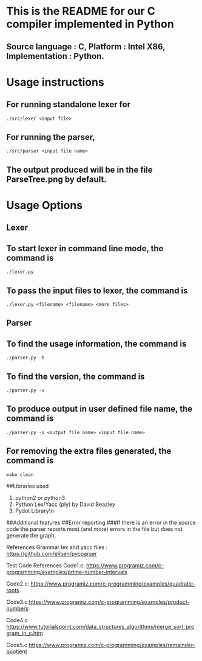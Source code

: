 # This is the README for our C compiler implemented in Python

## Source language : C, Platform : Intel X86, Implementation : Python.

# Usage instructions
## For running standalone lexer for  
``` ./src/lexer <input file> ```

## For running the parser,
``` ./src/parser <input file name> ```

## The output produced will be in the file ParseTree.png by default. 

# Usage Options
## Lexer 
## To start lexer in command line mode, the command is
```./lexer.py ```
## To pass the input files to lexer, the command is
```./lexer.py <filename> <filename> <more files> ```

## Parser
## To find the usage information, the command is
```./parser.py -h ```
## To find the version, the command is
```./parser.py -v ```
## To produce output in user defined file name, the command is
```./parser.py -o <output file name> <input file name>```

## For removing the extra files generated, the command is 
```make clean```

##Libraries used 
1) python2 or python3    
2) Python Lex/Yacc (ply) by David Beazley     
3) Pydot Library\n

##Additional features
##Error reporting
###If there is an error in the source code the parser reports most (and more) errors in the file but does not generate the graph.

References Grammar
lex and yacc files : https://github.com/eliben/pycparser

Test Code References
Code1.c: https://www.programiz.com/c-programming/examples/prime-number-intervals

Code2.c: https://www.programiz.com/c-programming/examples/quadratic-roots

Code3.c:https://www.programiz.com/c-programming/examples/product-numbers

Code4.c https://www.tutorialspoint.com/data_structures_algorithms/merge_sort_program_in_c.htm

Code5.c https://www.programiz.com/c-programming/examples/remainder-quotient
